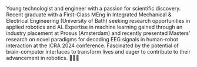 
<!---
mmdt01/mmdt01 is a ✨ special ✨ repository because its `README.md` (this file) appears on your GitHub profile.
You can click the Preview link to take a look at your changes.
--->
Young technologist and engineer with a passion for scientific discovery. Recent graduate with a First-Class MEng in Integrated Mechanical & Electrical Engineering (University of Bath) seeking research opportunities in applied robotics and AI. Expertise in machine learning gained through an industry placement at Prosus (Amsterdam) and recently presented Masters' research on novel paradigms for decoding EEG signals in human-robot interaction at the ICRA 2024 conference.  Fascinated by the potential of brain-computer interfaces to transform lives and eager to contribute to their advancement in robotics. 🧠🤖😎

